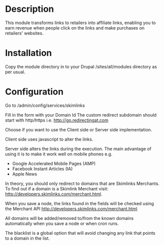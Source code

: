 Description
===========
This module transforms links to retailers into affiliate links, enabling you to
earn revenue when people click on the links and make purchases on retailers' 
websites.

Installation
============
Copy the module directory in to your Drupal /sites/all/modules directory
as per usual.


Configuration
=============
Go to /admin/config/services/skimlinks

Fill in the form with your Domain Id
The custom redirect subdomain should start with http/https
i.e. http://go.redirectingat.com

Choose if you want to use the Client side or Server side implementation.

Client side uses javascript to alter the links.

Server side alters the links during the execution. The main advantage of using
it is to make it work well on mobile phones
e.g. 
* Google Accelerated Mobile Pages (AMP)
* Facebook Instant Articles (IA)
* Apple News

In theory, you should only redirect to domains that are Skimlinks Merchants.
To find out if a domain is a Skimlink Merchant visit: 
http://developers.skimlinks.com/merchant.html. 

When you save a node, the links found in the fields will be checked using the 
Merchant API http://developers.skimlinks.com/merchant.html

All domains will be added/removed to/from the known domains automatically when
you save a node or when cron runs.

The blacklist is a global option that will avoid changing any link that points
to a domain in the list.
